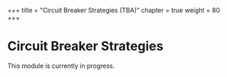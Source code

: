 +++
title = "Circuit Breaker Strategies (TBA)"
chapter = true
weight = 80
+++

# Circuit Breaker Strategies

This module is currently in progress.